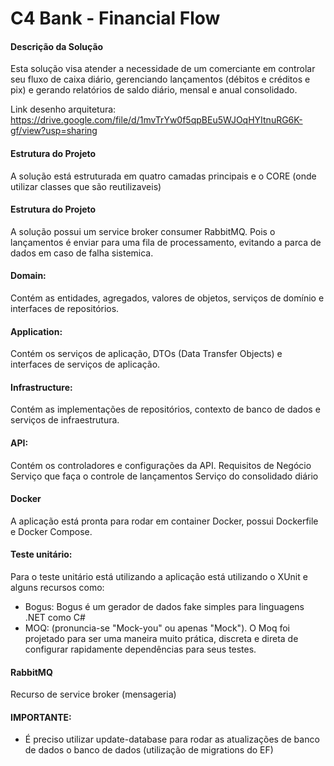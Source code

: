 # C4 Bank - Financial Flow


#### Descrição da Solução
Esta solução visa atender a necessidade de um comerciante em controlar seu fluxo de caixa diário, gerenciando lançamentos (débitos e créditos e pix) e gerando relatórios de saldo diário, mensal e anual consolidado.

Link desenho arquitetura: https://drive.google.com/file/d/1mvTrYw0f5qpBEu5WJOqHYItnuRG6K-gf/view?usp=sharing


#### Estrutura do Projeto
A solução está estruturada em quatro camadas principais e o CORE (onde utilizar classes que são reutilizaveis)

#### Estrutura do Projeto
A solução possui um service broker consumer RabbitMQ. Pois o lançamentos é enviar para uma fila de processamento, evitando a parca de dados em caso de falha sistemica. 

#### Domain: 
 Contém as entidades, agregados, valores de objetos, serviços de domínio e interfaces de repositórios.

#### Application: 
Contém os serviços de aplicação, DTOs (Data Transfer Objects) e interfaces de serviços de aplicação.

#### Infrastructure:
Contém as implementações de repositórios, contexto de banco de dados e serviços de infraestrutura.

#### API:
Contém os controladores e configurações da API.
Requisitos de Negócio
Serviço que faça o controle de lançamentos
Serviço do consolidado diário

#### Docker
A aplicação está pronta para rodar em container Docker, possui Dockerfile e Docker Compose.

#### Teste unitário:
Para o teste unitário está utilizando a aplicação está utilizando o XUnit e alguns recursos como:
  - Bogus: Bogus é um gerador de dados fake simples para linguagens .NET como C#
  - MOQ: (pronuncia-se "Mock-you" ou apenas "Mock"). O Moq foi projetado para ser uma maneira muito prática, discreta e direta de configurar rapidamente dependências para seus testes.

#### RabbitMQ
Recurso de service broker (mensageria)


#### IMPORTANTE:
  - É preciso utilizar update-database para rodar as atualizações de banco de dados o banco de dados (utilização de migrations do EF)
 
